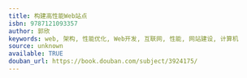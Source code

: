 ```yaml
---
title: 构建高性能Web站点
isbn: 9787121093357
author: 郭欣
keywords: web, 架构, 性能优化, Web开发, 互联网, 性能, 网站建设, 计算机
source: unknown
available: TRUE
douban_url: https://book.douban.com/subject/3924175/
---
```


